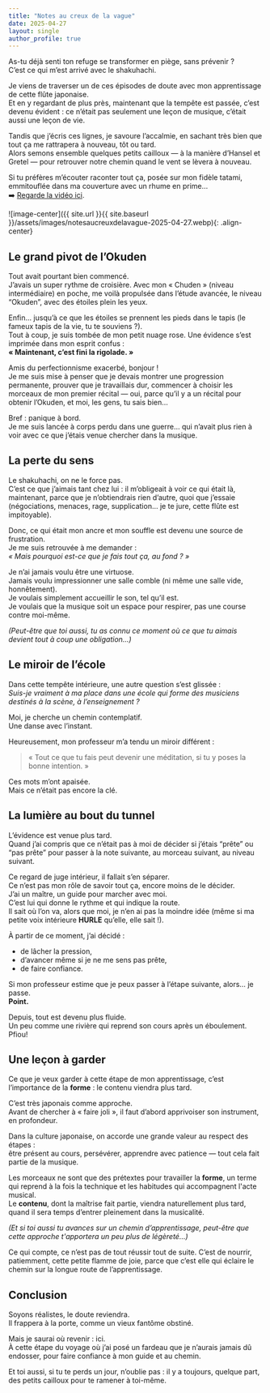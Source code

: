 ```yaml
---
title: "Notes au creux de la vague"
date: 2025-04-27
layout: single
author_profile: true
---
```


As-tu déjà senti ton refuge se transformer en piège, sans prévenir ?  
C’est ce qui m’est arrivé avec le shakuhachi.

Je viens de traverser un de ces épisodes de doute avec mon apprentissage de cette flûte japonaise.  
Et en y regardant de plus près, maintenant que la tempête est passée, c’est devenu évident : ce n’était pas seulement une leçon de musique, c’était aussi une leçon de vie.

Tandis que j’écris ces lignes, je savoure l’accalmie, en sachant très bien que tout ça me rattrapera à nouveau, tôt ou tard.  
Alors semons ensemble quelques petits cailloux — à la manière d’Hansel et Gretel — pour retrouver notre chemin quand le vent se lèvera à nouveau.

Si tu préfères m’écouter raconter tout ça, posée sur mon fidèle tatami, emmitouflée dans ma couverture avec un rhume en prime…  
➡️ [Regarde la vidéo ici](https://youtu.be/HJIHWdeWp7Q?si=zSVPNYsVp9TxK-O2).

![image-center]({{ site.url }}{{ site.baseurl }}/assets/images/notesaucreuxdelavague-2025-04-27.webp){: .align-center}

## Le grand pivot de l’Okuden

Tout avait pourtant bien commencé.  
J’avais un super rythme de croisière. Avec mon « Chuden » (niveau intermédiaire) en poche, me voilà propulsée dans l’étude avancée, le niveau “Okuden”, avec des étoiles plein les yeux.

Enfin… jusqu’à ce que les étoiles se prennent les pieds dans le tapis (le fameux tapis de la vie, tu te souviens ?).  
Tout à coup, je suis tombée de mon petit nuage rose. Une évidence s’est imprimée dans mon esprit confus :  
**« Maintenant, c’est fini la rigolade. »**

Amis du perfectionnisme exacerbé, bonjour !  
Je me suis mise à penser que je devais montrer une progression permanente, prouver que je travaillais dur, commencer à choisir les morceaux de mon premier récital — oui, parce qu’il y a un récital pour obtenir l’Okuden, et moi, les gens, tu sais bien…

Bref : panique à bord.  
Je me suis lancée à corps perdu dans une guerre… qui n’avait plus rien à voir avec ce que j’étais venue chercher dans la musique.


## La perte du sens

Le shakuhachi, on ne le force pas.  
C’est ce que j’aimais tant chez lui : il m’obligeait à voir ce qui était là, maintenant, parce que je n’obtiendrais rien d’autre, quoi que j’essaie (négociations, menaces, rage, supplication… je te jure, cette flûte est impitoyable).

Donc, ce qui était mon ancre et mon souffle est devenu une source de frustration.  
Je me suis retrouvée à me demander :  
*« Mais pourquoi est-ce que je fais tout ça, au fond ? »*

Je n’ai jamais voulu être une virtuose.  
Jamais voulu impressionner une salle comble (ni même une salle vide, honnêtement).  
Je voulais simplement accueillir le son, tel qu’il est.  
Je voulais que la musique soit un espace pour respirer, pas une course contre moi-même.

*(Peut-être que toi aussi, tu as connu ce moment où ce que tu aimais devient tout à coup une obligation…)*


## Le miroir de l’école

Dans cette tempête intérieure, une autre question s’est glissée :  
*Suis-je vraiment à ma place dans une école qui forme des musiciens destinés à la scène, à l’enseignement ?*

Moi, je cherche un chemin contemplatif.  
Une danse avec l’instant.

Heureusement, mon professeur m’a tendu un miroir différent :  
> « Tout ce que tu fais peut devenir une méditation, si tu y poses la bonne intention. »

Ces mots m’ont apaisée.  
Mais ce n’était pas encore la clé.


## La lumière au bout du tunnel

L’évidence est venue plus tard.  
Quand j’ai compris que ce n’était pas à moi de décider si j’étais “prête” ou “pas prête” pour passer à la note suivante, au morceau suivant, au niveau suivant.

Ce regard de juge intérieur, il fallait s’en séparer.  
Ce n’est pas mon rôle de savoir tout ça, encore moins de le décider.  
J’ai un maître, un guide pour marcher avec moi.  
C’est lui qui donne le rythme et qui indique la route.  
Il sait où l’on va, alors que moi, je n’en ai pas la moindre idée (même si ma petite voix intérieure **HURLE** qu’elle, elle sait !).

À partir de ce moment, j’ai décidé :

- de lâcher la pression,  
- d’avancer même si je ne me sens pas prête,  
- de faire confiance.

Si mon professeur estime que je peux passer à l’étape suivante, alors… je passe.  
**Point.**

Depuis, tout est devenu plus fluide.  
Un peu comme une rivière qui reprend son cours après un éboulement.
Pfiou!

## Une leçon à garder

Ce que je veux garder à cette étape de mon apprentissage, c’est l’importance de la **forme** : le contenu viendra plus tard.

C’est très japonais comme approche.  
Avant de chercher à « faire joli », il faut d’abord apprivoiser son instrument, en profondeur.

Dans la culture japonaise, on accorde une grande valeur au respect des étapes :  
être présent au cours, persévérer, apprendre avec patience — tout cela fait partie de la musique.

Les morceaux ne sont que des prétextes pour travailler la **forme**, un terme qui reprend à la fois la technique et les habitudes qui accompagnent l'acte musical.  
Le **contenu**, dont la maîtrise fait partie, viendra naturellement plus tard, quand il sera temps d’entrer pleinement dans la musicalité.

*(Et si toi aussi tu avances sur un chemin d’apprentissage, peut-être que cette approche t'apportera un peu plus de légèreté…)*

Ce qui compte, ce n’est pas de tout réussir tout de suite.
C’est de nourrir, patiemment, cette petite flamme de joie, parce que c’est elle qui éclaire le chemin sur la longue route de l’apprentissage.

## Conclusion

Soyons réalistes, le doute reviendra.  
Il frappera à la porte, comme un vieux fantôme obstiné.

Mais je saurai où revenir : ici.  
À cette étape du voyage où j’ai posé un fardeau que je n’aurais jamais dû endosser, pour faire confiance à mon guide et au chemin.

Et toi aussi, si tu te perds un jour, n’oublie pas : il y a toujours, quelque part, des petits cailloux pour te ramener à toi-même.
